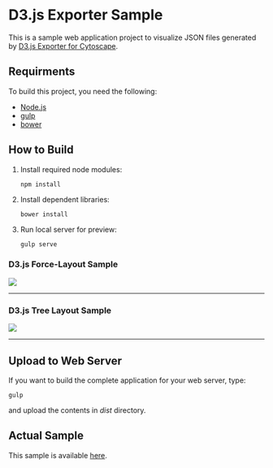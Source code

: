 # D3.js Exporter Sample

This is a sample web application project to visualize JSON files generated by [D3.js Exporter for Cytoscape](https://github.com/keiono/cytoscape-d3).

## Requirments
To build this project, you need the following:

* [Node.js](http://nodejs.org/)
* [gulp](http://gulpjs.com/)
* [bower](http://bower.io/)

## How to Build

1. Install required node modules:
    ```
    npm install
    ```
2. Install dependent libraries:
    ```
    bower install
    ```
3. Run local server for preview:
    ```
    gulp serve
    ```

### D3.js Force-Layout Sample
![](http://cl.ly/Xm30/d3exporter-sample.png)


----

### D3.js Tree Layout Sample
![](http://cl.ly/Xlpo/d3exporter-sample-tree.png)

----


## Upload to Web Server
If you want to build the complete application for your web server, type:

```
gulp
```

and upload the contents in _dist_ directory.


## Actual Sample
This sample is available [here](http://keiono.github.io/d3-exporter-sample/).
